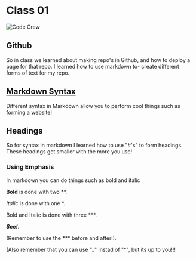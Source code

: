 # Class 01

![Code Crew](https://static.wixstatic.com/media/13ef5b_d40631ac9d134e878f779f5e068e718f~mv2.png)

## Github

So in class we learned about making repo's in Github, and how to deploy a page for that repo. I learned how to use markdown to-
create different forms of text for my repo.

## [Markdown Syntax](https://www.markdownguide.org/basic-syntax/#overview/)

Different syntax in Markdown allow you to perform cool things such as forming a website!

## Headings

So for syntax in markdown I learned how to use "#'s" to form headings.
These headings get smaller with the more you use!

### Using Emphasis

In markdown you can do things such as bold and italic

**Bold** is done with two **.

*Italic* is done with one *.

Bold and Italic is done with three ***.

***See!***.

(Remember to use the *** before and after!).

(Also remember that you can use "_" instad of "*", but its up to you!!!
